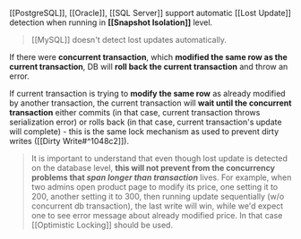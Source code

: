 [[PostgreSQL]], [[Oracle]], [[SQL Server]] support automatic [[Lost Update]] detection  when running in **[[Snapshot Isolation]]** level. 

> [[MySQL]] doesn't detect lost updates automatically.

If there were **concurrent transaction**, which **modified the same row as the current transaction**, DB will **roll back the current transaction** and throw an error.

If current transaction is trying to **modify the same row** as already modified by another transaction, the current transaction will **wait until the concurrent transaction** either commits (in that case, current transaction throws serialization error) or rolls back (in that case, current transaction's update will complete) - this is the same lock mechanism as used to prevent dirty writes ([[Dirty Write#^1048c2]]).

> It is important to understand that even though lost update is detected on the database level, **this will not prevent from the concurrency problems that *span longer than transaction*** lives. For example, when two admins open product page to modify its price, one setting it to 200, another setting it to 300, then running update sequentially (w/o concurrent db transaction), the last write will win, while we'd expect one to see error message about already modified price. In that case [[Optimistic Locking]] should be used.
